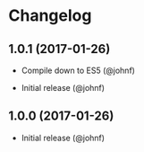 # Changelog

## 1.0.1 (2017-01-26)

* Compile down to ES5 (@johnf)

* Initial release (@johnf)
## 1.0.0 (2017-01-26)

* Initial release (@johnf)
